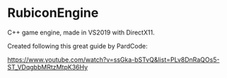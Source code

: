 # RubiconEngine
C++ game engine, made in VS2019 with DirectX11.


Created following this great guide by PardCode:


https://www.youtube.com/watch?v=ssGka-bSTvQ&list=PLv8DnRaQOs5-ST_VDqgbbMRtzMtpK36Hy
